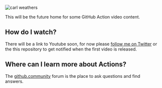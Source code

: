 ![carl weathers](https://user-images.githubusercontent.com/5713670/82574380-db217480-9b3b-11ea-9217-acc51b6584a8.png)

This will be the future home for some GitHub Action video content. 

## How do I watch?

There will be a link to Youtube soon, for now please [follow me on Twitter](https://twitter.com/bdougieYO) or the this repository to get notified when the first video is released. 

## Where can I learn more about Actions?

The [github.community](https://github.community/t5/GitHub-Actions/bd-p/actions) forum is the place to ask questions and find answers. 
